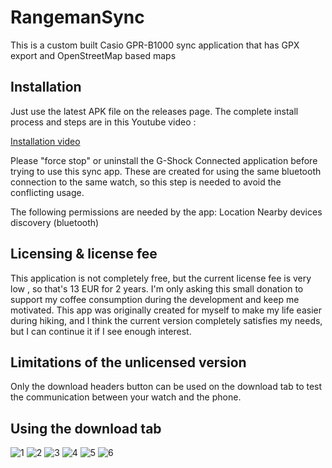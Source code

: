 # RangemanSync
This is a custom built Casio GPR-B1000 sync application that has GPX export and OpenStreetMap based maps

## Installation
Just use the latest APK file on the releases page. 
The complete install process and steps are in this Youtube video : 

[Installation video](https://youtu.be/E3N8D17JhdE)

Please "force stop" or uninstall the G-Shock Connected application before trying to use this sync app. 
These are created for using the same bluetooth connection to the same watch, so this step is needed to avoid the conflicting usage.

The following permissions are needed by the app:
Location
Nearby devices discovery (bluetooth)

## Licensing & license fee
This application is not completely free, but the current license fee is very low , so that's 13 EUR for 2 years.
I'm only asking this small donation to support my coffee consumption during the development and keep me motivated.
This app was originally created for myself to make my life easier during hiking, and I think the current version completely satisfies my needs, but I can continue it if I see enough interest.

## Limitations of the unlicensed version
Only the download headers button can be used on the download tab to test the communication between your watch and the phone.

## Using the download tab


![1](https://user-images.githubusercontent.com/111239271/205458749-75582c6e-5de2-427e-8073-219cdc3de056.jpg)
![2](https://user-images.githubusercontent.com/111239271/205458750-1235b502-7e10-40f9-9a18-e5beb1055525.jpg)
![3](https://user-images.githubusercontent.com/111239271/205458751-29feea69-9446-45a7-bd8b-cbfb31aa2e55.jpg)
![4](https://user-images.githubusercontent.com/111239271/205458752-4af1ff53-7e77-43f8-be01-c8332283a740.jpg)
![5](https://user-images.githubusercontent.com/111239271/205458754-75161a57-1cce-4a1f-8500-c0d8eec2e73b.jpg)
![6](https://user-images.githubusercontent.com/111239271/205458755-2a7adf7c-8e18-41a7-80a4-d67cd6df802c.jpg)

